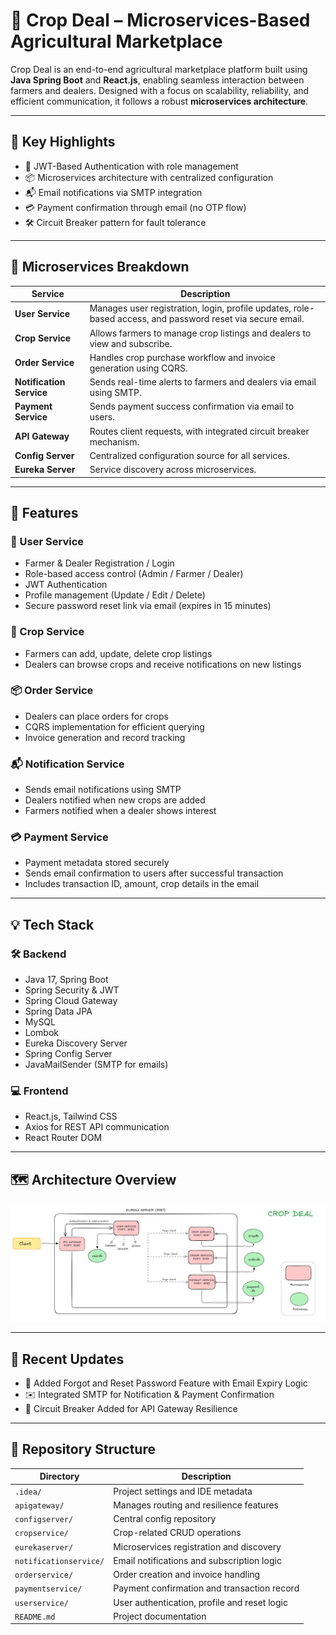 # 🌾 Crop Deal – Microservices-Based Agricultural Marketplace

Crop Deal is an end-to-end agricultural marketplace platform built using **Java Spring Boot** and **React.js**, enabling seamless interaction between farmers and dealers. Designed with a focus on scalability, reliability, and efficient communication, it follows a robust **microservices architecture**.

---

## 📌 Key Highlights

- 🔐 JWT-Based Authentication with role management
- 📦 Microservices architecture with centralized configuration
- 📬 Email notifications via SMTP integration
- 💳 Payment confirmation through email (no OTP flow)
- 🛠️ Circuit Breaker pattern for fault tolerance

---

## 🧩 Microservices Breakdown

| Service                | Description                                                                 |
|------------------------|-----------------------------------------------------------------------------|
| **User Service**        | Manages user registration, login, profile updates, role-based access, and password reset via secure email. |
| **Crop Service**        | Allows farmers to manage crop listings and dealers to view and subscribe. |
| **Order Service**       | Handles crop purchase workflow and invoice generation using CQRS.          |
| **Notification Service**| Sends real-time alerts to farmers and dealers via email using SMTP.         |
| **Payment Service**     | Sends payment success confirmation via email to users.                     |
| **API Gateway**         | Routes client requests, with integrated circuit breaker mechanism.         |
| **Config Server**       | Centralized configuration source for all services.                         |
| **Eureka Server**       | Service discovery across microservices.                                    |

---

## 🚀 Features

### 👥 User Service
- Farmer & Dealer Registration / Login
- Role-based access control (Admin / Farmer / Dealer)
- JWT Authentication
- Profile management (Update / Edit / Delete)
- Secure password reset link via email (expires in 15 minutes)

### 🌱 Crop Service
- Farmers can add, update, delete crop listings
- Dealers can browse crops and receive notifications on new listings

### 📦 Order Service
- Dealers can place orders for crops
- CQRS implementation for efficient querying
- Invoice generation and record tracking

### 📬 Notification Service
- Sends email notifications using SMTP
- Dealers notified when new crops are added
- Farmers notified when a dealer shows interest

### 💳 Payment Service
- Payment metadata stored securely
- Sends email confirmation to users after successful transaction
- Includes transaction ID, amount, crop details in the email

---

## 💡 Tech Stack

### 🛠 Backend
- Java 17, Spring Boot
- Spring Security & JWT
- Spring Cloud Gateway
- Spring Data JPA
- MySQL
- Lombok
- Eureka Discovery Server
- Spring Config Server
- JavaMailSender (SMTP for emails)

### 💻 Frontend
- React.js, Tailwind CSS
- Axios for REST API communication
- React Router DOM

---

## 🗺 Architecture Overview

![Microservices Architecture Diagram](Microservices%20Architecture%20Diagram.png)

---

## 🧪 Recent Updates

- 🔁 Added Forgot and Reset Password Feature with Email Expiry Logic
- ✉️ Integrated SMTP for Notification & Payment Confirmation
- 🧱 Circuit Breaker Added for API Gateway Resilience

---

## 📁 Repository Structure

| Directory             | Description                                 |
|-----------------------|---------------------------------------------|
| `.idea/`              | Project settings and IDE metadata            |
| `apigateway/`         | Manages routing and resilience features      |
| `configserver/`       | Central config repository                    |
| `cropservice/`        | Crop-related CRUD operations                 |
| `eurekaserver/`       | Microservices registration and discovery     |
| `notificationservice/`| Email notifications and subscription logic   |
| `orderservice/`       | Order creation and invoice handling          |
| `paymentservice/`     | Payment confirmation and transaction record  |
| `userservice/`        | User authentication, profile and reset logic |
| `README.md`           | Project documentation                        |



